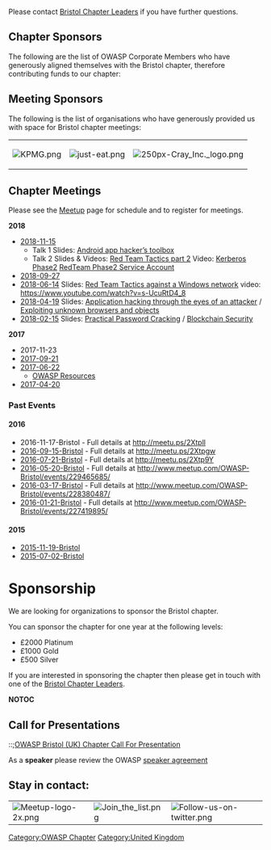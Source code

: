 Please contact [Bristol Chapter
Leaders](Bristol_Chapter_Leaders "wikilink") if you have further
questions.

## Chapter Sponsors

The following are the list of OWASP Corporate Members who have
generously aligned themselves with the Bristol chapter, therefore
contributing funds to our chapter:

## Meeting Sponsors

The following is the list of organisations who have generously provided
us with space for Bristol chapter meetings:

<table cellpadding="15" cellspacing="0">

<tr>

<td>

![KPMG.png](KPMG.png "KPMG.png")

</td>

<td>

![just-eat.png](just-eat.png "just-eat.png")

</td>

<td>

![250px-Cray_Inc._logo.png](250px-Cray_Inc._logo.png
"250px-Cray_Inc._logo.png")

</td>

</tr>

<tr>

</tr>

</table>

## Chapter Meetings

Please see the [Meetup](https://www.meetup.com/owasp-bristol/) page for
schedule and to register for meetings.

**2018**

  - [2018-11-15](https://www.meetup.com/OWASP-Bristol/events/254049342/)
      - Talk 1 Slides: [Android app hacker’s
        toolbox](media:OWASP-An_Android_Hacker%E2%80%99s_Toolbox.pptx "wikilink")
      - Talk 2 Slides & Videos: [Red Team Tactics part
        2](media:Red_Team_OWASP_15-11-2018.pdf "wikilink") Video:
        [Kerberos Phase2](https://youtu.be/cwFXc5d6sXY) [RedTeam Phase2
        Service Account](https://youtu.be/7Le44AFAtGc)
  - [2018-09-27](https://www.meetup.com/OWASP-Bristol/events/254049195/)
  - [2018-06-14](https://www.meetup.com/OWASP-Bristol/events/247968102/)
    Slides: [Red Team Tactics against a Windows
    network](media:Red_Team_OWASP.pdf "wikilink") video:
    <https://www.youtube.com/watch?v=s-UcuRtD4_8>
  - [2018-04-19](https://www.meetup.com/OWASP-Bristol/events/245738650/)
    Slides: [Application hacking through the eyes of an
    attacker](media:Application-Hacking-Though-The-Eyes-Of-An-Attacker.pdf "wikilink")
    / [Exploiting unknown browsers and
    objects](media:Exploiting_Unknown_browsers.pdf "wikilink")
  - [2018-02-15](https://www.meetup.com/OWASP-Bristol/events/245738659/)
    Slides: [‎Practical Password
    Cracking](https://www.owasp.org/images/e/e0/OWASPBristol-2018-02-19-practical-password-cracking.pdf)
    / [Blockchain
    Security](https://www.owasp.org/images/8/89/OWASPBristol-2018-02-19-Blockchain-Security.pptx)

**2017**

  - 2017-11-23
  - [2017-09-21](https://www.meetup.com/OWASP-Bristol/events/240114497/)
  - [2017-06-22](https://www.meetup.com/OWASP-Bristol/events/235736793/)
    - [OWASP
    Resources](https://www.owasp.org/images/5/58/OWASP-Bristol-2017-June.pdf)
  - [2017-04-20](https://www.meetup.com/OWASP-Bristol/events/235736782/)

### Past Events

#### **2016**

  - 2016-11-17-Bristol - Full details at <http://meetu.ps/2Xtpll>
  - [2016-09-15-Bristol](2016-09-15-Bristol "wikilink") - Full details
    at <http://meetu.ps/2Xtpgw>
  - [2016-07-21-Bristol](2016-07-21-Bristol "wikilink") - Full details
    at <http://meetu.ps/2Xtp9Y>
  - [2016-05-20-Bristol](2016-05-20-Bristol "wikilink") - Full details
    at <http://www.meetup.com/OWASP-Bristol/events/229465685/>
  - [2016-03-17-Bristol](2016-03-17-Bristol "wikilink") - Full details
    at <http://www.meetup.com/OWASP-Bristol/events/228380487/>
  - [2016-01-21-Bristol](2016-01-21-Bristol "wikilink") - Full details
    at <http://www.meetup.com/OWASP-Bristol/events/227419895/>

#### **2015**

  - [2015-11-19-Bristol](2015-11-19-Bristol "wikilink")
  - [2015-07-02-Bristol](2015-07-02-Bristol "wikilink")

# Sponsorship

We are looking for organizations to sponsor the Bristol chapter.

You can sponsor the chapter for one year at the following levels:

  - £2000 Platinum
  - £1000 Gold
  - £500 Silver

If you are interested in sponsoring the chapter then please get in touch
with one of the [Bristol Chapter
Leaders](Bristol_Chapter_Leaders "wikilink").

__NOTOC__ <headertabs></headertabs>

## **Call for Presentations**

::;[OWASP Bristol (UK) Chapter Call For
Presentation](http://goo.gl/forms/74zTRjZUbX)

As a <b>speaker</b> please review the OWASP [speaker
agreement](Speaker_Agreement "wikilink")

## **Stay in contact:**

<center>

|                                                                |                                                               |                                                                                  |
| -------------------------------------------------------------- | ------------------------------------------------------------- | -------------------------------------------------------------------------------- |
| ![Meetup-logo-2x.png](Meetup-logo-2x.png "Meetup-logo-2x.png") | ![Join_the_list.png](Join_the_list.png "Join_the_list.png") | ![Follow-us-on-twitter.png](Follow-us-on-twitter.png "Follow-us-on-twitter.png") |

</center>

[Category:OWASP Chapter](Category:OWASP_Chapter "wikilink")
[Category:United Kingdom](Category:United_Kingdom "wikilink")
